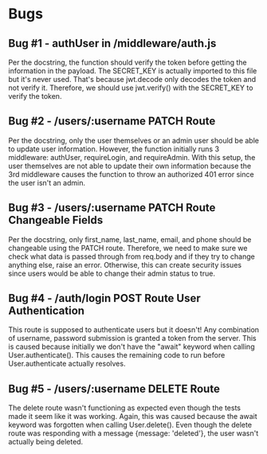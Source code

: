 # Bugs

## Bug #1 - authUser in /middleware/auth.js 

Per the docstring, the function should verify the token before getting the information in the payload. The SECRET_KEY is actually imported to this file but it's never used. That's because jwt.decode only decodes the token and not verify it. Therefore, we should use jwt.verify() with the SECRET_KEY to verify the token.

## Bug #2 - /users/:username PATCH Route

Per the docstring, only the user themselves or an admin user should be able to update user information. However, the function initially runs 3 middleware: authUser, requireLogin, and requireAdmin. With this setup, the user themselves are not able to update their own information because the 3rd middleware causes the function to throw an authorized 401 error since the user isn't an admin.

## Bug #3 - /users/:username PATCH Route Changeable Fields

Per the docstring, only first_name, last_name, email, and phone should be changeable using the PATCH route.  Therefore, we need to make sure we check what data is passed through from req.body and if they try to change anything else, raise an error. Otherwise, this can create security issues since users would be able to change their admin status to true.

## Bug #4 - /auth/login POST Route User Authentication 

This route is supposed to authenticate users but it doesn't! Any combination of username, password submission is granted a token from the server. This is caused because initially we don't have the "await" keyword when calling User.authenticate(). This causes the remaining code to run before User.authenticate actually resolves.


## Bug #5 - /users/:username DELETE Route 

The delete route wasn't functioning as expected even though the tests made it seem like it was working. Again, this was caused because the await keyword was forgotten when calling User.delete(). Even though the delete route was responding with a message {message: 'deleted'}, the user wasn't actually being deleted. 